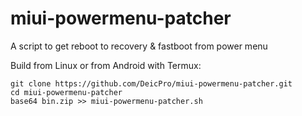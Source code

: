 # miui-powermenu-patcher
A script to get reboot to recovery &amp; fastboot from power menu

Build from Linux or from Android with Termux:
```
git clone https://github.com/DeicPro/miui-powermenu-patcher.git
cd miui-powermenu-patcher
base64 bin.zip >> miui-powermenu-patcher.sh
```